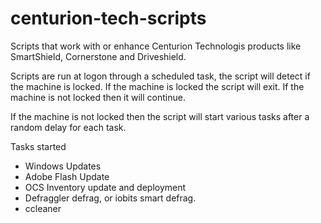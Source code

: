 centurion-tech-scripts
======================

Scripts that work with or enhance Centurion Technologis products like SmartShield, Cornerstone and Driveshield.

Scripts are run at logon through a scheduled task, the script will detect if the machine is locked.  If the machine is locked the script will exit.  If the machine is not locked then it will continue.

If the machine is not locked then the script will start various tasks after a random delay for each task.

Tasks started
- Windows Updates
- Adobe Flash Update
- OCS Inventory update and deployment
- Defraggler defrag, or iobits smart defrag.
- ccleaner

